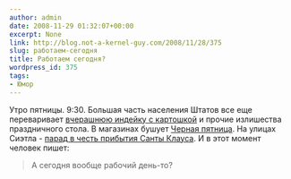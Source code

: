 ```yaml
---
author: admin
date: 2008-11-29 01:32:07+00:00
excerpt: None
link: http://blog.not-a-kernel-guy.com/2008/11/28/375
slug: работаем-сегодня
title: Работаем сегодня?
wordpress_id: 375
tags:
- Юмор
---
```


Утро пятницы. 9:30. Большая часть населения Штатов все еще переваривает [вчерашнюю индейку с картошкой](http://en.wikipedia.org/wiki/Thanksgiving) и прочие излишества праздничного стола. В магазинах бушует [Черная пятница](http://en.wikipedia.org/wiki/Black_Friday_(shopping)). На улицах Сиэтла - [парад в честь прибытия Санты Клауса](http://www.king5.com/topstories/stories/NW_112808WAB_holiday_parade_KS.ea0837c.html). И в этот момент человек пишет:

> А сегодня вообще рабочий день-то?